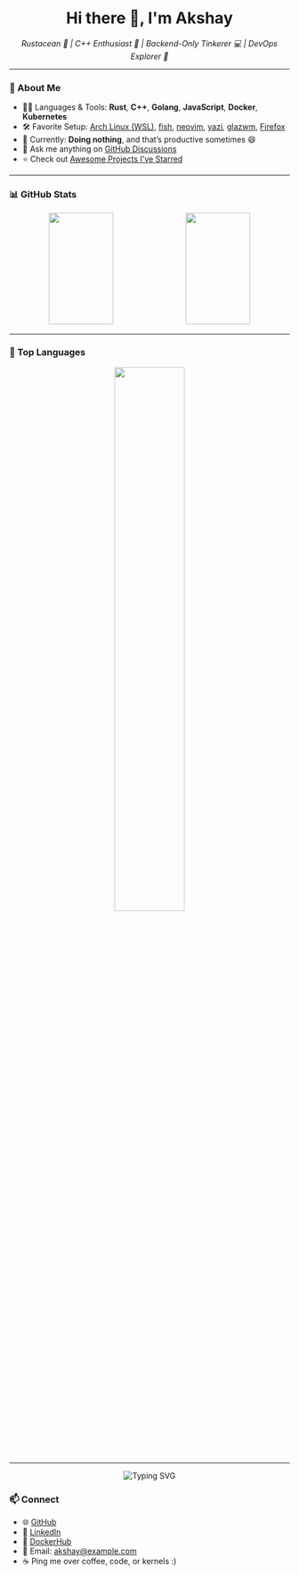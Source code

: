 <h1 align="center">Hi there 👋, I'm <strong>Akshay</strong></h1>

<p align="center">
  <em>Rustacean 🦀 | C++ Enthusiast 🚀 | Backend-Only Tinkerer 💻 | DevOps Explorer 🐳</em>
</p>

---

### 🧠 About Me

-   🧑‍💻 Languages & Tools: **Rust**, **C++**, **Golang**, **JavaScript**, **Docker**, **Kubernetes**
-   🛠️ Favorite Setup: [Arch Linux (WSL)](https://wiki.archlinux.org/title/Arch_Linux), [fish](https://fishshell.com/), [neovim](https://neovim.io/), [yazi](https://github.com/sxyazi/yazi), [glazwm](https://github.com/glzr-io/glazewm), [Firefox](https://www.mozilla.org/firefox/)
-   🌱 Currently: **Doing nothing**, and that’s productive sometimes 😄
-   💬 Ask me anything on [GitHub Discussions](https://github.com/Akshay2642005/Akshay2642005/discussions/new/choose)
-   ⭐ Check out [Awesome Projects I've Starred](AWESOME-STARS.md)

---
### 📊 GitHub Stats

<div align="center">

  <!-- GitHub Stats -->
  <picture>
    <source media="(prefers-color-scheme: dark)" srcset="https://github-readme-stats-ouuan.vercel.app/api?username=Akshay2642005&theme=github_dark&show_icons=true">
    <img width="48%" height="200" src="https://github-readme-stats-ouuan.vercel.app/api?username=Akshay2642005&show_icons=true&theme=github_dark">
  </picture>

  <!-- GitHub Streak - now matches GitHub stats theme -->
  <img width="48%" height="200" src="http://github-readme-streak-stats.herokuapp.com?user=Akshay2642005&theme=github-dark&hide_border=false&mode=weekly" />

</div>

---

### 🧰 Top Languages

<div align="center">
  <img width="50%" src="https://github-readme-stats.vercel.app/api/top-langs?username=Akshay2642005&layout=compact&langs_count=8&theme=github_dark" />
</div>

---


<p align="center">
  <img src="https://readme-typing-svg.herokuapp.com?font=JetBrains+Mono&pause=1000&color=35F7B4&width=435&lines=Thanks+for+visiting!+Happy+Hacking!+%F0%9F%90%9B" alt="Typing SVG" />
</p>

### 📫 Connect

- 🌐 [GitHub](https://github.com/Akshay2642005) 
- 🔗 [LinkedIn](https://www.linkedin.com/in/akshay2642005)  
- 🐳 [DockerHub](https://hub.docker.com/u/akshay2642005)  
- 📧 Email: [akshay@example.com](mailto:akshay@example.com) 
-   ☕ Ping me over coffee, code, or kernels :)

